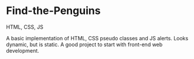 # Find-the-Penguins
HTML, CSS, JS

A basic implementation of HTML, CSS pseudo classes and JS alerts.
Looks dynamic, but is static.
A good project to start with front-end web development.

